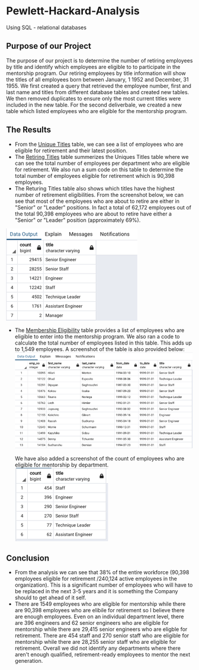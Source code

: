 # Pewlett-Hackard-Analysis

Using SQL - relational databases

## Purpose of our Project

The purpose of our project is to determine the number of retiring employees by title and identify which employees are eligible to to participate in the mentorship program. Our retiring employees by title information will show the titles of all employees born between January, 1 1952 and December, 31 1955. 
We first created a query that retrieved the employee number, first and last name and titles from different database tables and created new tables. We then removed duplicates to ensure only the most current titles were included in the new table. For the second deliverbale, we created a new table which listed employees who are eligible for the mentorship program. 

## The Results

 - From the [Unique Titles](https://github.com/shahkibria/Pewlett-Hackard-Analysis/blob/main/Data/unique_titles.csv) table, we can see a list of employees who are eligible for retirement and their latest position. 
 - The [Retiring Titles](https://github.com/shahkibria/Pewlett-Hackard-Analysis/blob/main/Data/retiring_titles.csv) table summerizes the Uniques Titles table where we can see the total number of employees per department who are eligible for retirement. We also run a sum code on this table to determine the total number of employees eligible for retirement which is 90,398 employees.
 - The Returing Titles table also shows which titles have the highest number of retirement eligibilities. From the screenshot below, we can see that most of the employees who are about to retire are either in "Senior" or "Leader" positions. In fact a total of 62,172 employees out of the total 90,398 employees who are about to retire have either a "Senior" or "Leader" position (approximately 69%). 

  ![](https://github.com/shahkibria/Pewlett-Hackard-Analysis/blob/main/Screenshots/Retirement%20by%20Department.png)

 - The [Membership Eligibility](https://github.com/shahkibria/Pewlett-Hackard-Analysis/blob/main/Data/membership_eligibility.csv) table provides a list of employees who are eligible to enter into the mentorship program. We also ran a code to calculate the total number of employees listed in this table. This adds up to 1,549 employees. A screenshot of the table is also provided below:
 ![](https://github.com/shahkibria/Pewlett-Hackard-Analysis/blob/main/Screenshots/Mentorship%20Eligibility.png)
    
   We have also added a screenshot of the count of employees who are eligible for mentorship by department. 
   ![](https://github.com/shahkibria/Pewlett-Hackard-Analysis/blob/main/Screenshots/Mentorship%20Eligibility%20-%20By%20Department.png)
 
 ## Conclusion
 - From the analysis we can see that 38% of the entire workforce (90,398 employees eligible for retirement /240,124 active employees in the organization). This is a significant number of employees who will have to be replaced in the next 3-5 years and it is something the Company should to get ahead of it self. 
 - There are 1549 employees who are eligible for mentorship while there are 90,398 employees who are elibile for retirement so I believe there are enough employees. Even on an individual department level, there are 396 engineers and 62 senior engineers who are eligible for mentorship while there are 29,415 senior engineers who are eligble for retirement. There are 454 staff and 270 senior staff who are eligible for mentorship while there are 28,255 senior staff who are eligible for retirement. Overall we did not identify any departments where there aren't enough qualified, retirement-ready employees to mentor the next generation. 
